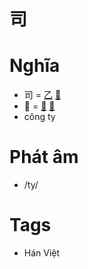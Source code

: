 # 司

# Nghĩa
* 司 = [乙](乙.md) [𠮛](𠮛.md)
* 𠮛 = [一](一.md) [口](口.md)
* công ty

# Phát âm
* /ty/

# Tags
* Hán Việt

